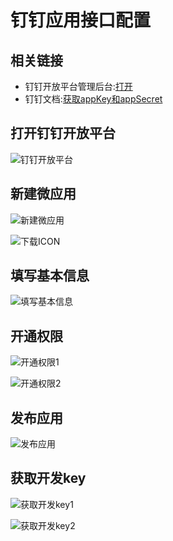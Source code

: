 # 钉钉应用接口配置

## 相关链接

* 钉钉开放平台管理后台:[打开](https://open-dev.dingtalk.com/)
* 钉钉文档:[获取appKey和appSecret](https://ding-doc.dingtalk.com/doc#/serverapi2/eev437)

## 打开钉钉开放平台

![钉钉开放平台](/images/ding-app-1@2x.png)

## 新建微应用

![新建微应用](/images/ding-app-2@2x.png)

![下载ICON](/images/gentou-icon.png)

## 填写基本信息

![填写基本信息](/images/ding-app-3@2x.png)

## 开通权限

![开通权限1](/images/ding-app-4@2x.png)

![开通权限2](/images/ding-app-5@2x.png)

## 发布应用

![发布应用](/images/ding-app-6@2x.png)

## 获取开发key

![获取开发key1](/images/ding-app-7@2x.png)

![获取开发key2](/images/ding-app-8@2x.png)
